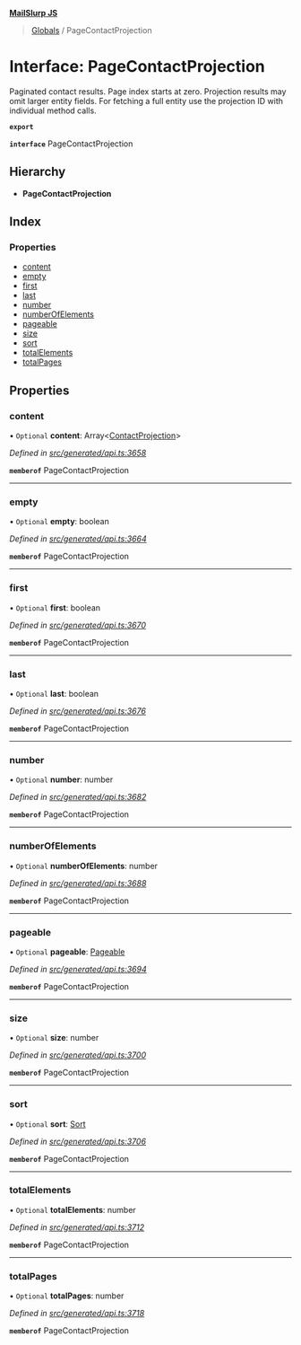 **[MailSlurp JS](../README.md)**

> [Globals](../README.md) / PageContactProjection

# Interface: PageContactProjection

Paginated contact results. Page index starts at zero. Projection results may omit larger entity fields. For fetching a full entity use the projection ID with individual method calls.

**`export`** 

**`interface`** PageContactProjection

## Hierarchy

* **PageContactProjection**

## Index

### Properties

* [content](pagecontactprojection.md#content)
* [empty](pagecontactprojection.md#empty)
* [first](pagecontactprojection.md#first)
* [last](pagecontactprojection.md#last)
* [number](pagecontactprojection.md#number)
* [numberOfElements](pagecontactprojection.md#numberofelements)
* [pageable](pagecontactprojection.md#pageable)
* [size](pagecontactprojection.md#size)
* [sort](pagecontactprojection.md#sort)
* [totalElements](pagecontactprojection.md#totalelements)
* [totalPages](pagecontactprojection.md#totalpages)

## Properties

### content

• `Optional` **content**: Array\<[ContactProjection](contactprojection.md)>

*Defined in [src/generated/api.ts:3658](https://github.com/mailslurp/mailslurp-client/blob/cce5bf2/src/generated/api.ts#L3658)*

**`memberof`** PageContactProjection

___

### empty

• `Optional` **empty**: boolean

*Defined in [src/generated/api.ts:3664](https://github.com/mailslurp/mailslurp-client/blob/cce5bf2/src/generated/api.ts#L3664)*

**`memberof`** PageContactProjection

___

### first

• `Optional` **first**: boolean

*Defined in [src/generated/api.ts:3670](https://github.com/mailslurp/mailslurp-client/blob/cce5bf2/src/generated/api.ts#L3670)*

**`memberof`** PageContactProjection

___

### last

• `Optional` **last**: boolean

*Defined in [src/generated/api.ts:3676](https://github.com/mailslurp/mailslurp-client/blob/cce5bf2/src/generated/api.ts#L3676)*

**`memberof`** PageContactProjection

___

### number

• `Optional` **number**: number

*Defined in [src/generated/api.ts:3682](https://github.com/mailslurp/mailslurp-client/blob/cce5bf2/src/generated/api.ts#L3682)*

**`memberof`** PageContactProjection

___

### numberOfElements

• `Optional` **numberOfElements**: number

*Defined in [src/generated/api.ts:3688](https://github.com/mailslurp/mailslurp-client/blob/cce5bf2/src/generated/api.ts#L3688)*

**`memberof`** PageContactProjection

___

### pageable

• `Optional` **pageable**: [Pageable](pageable.md)

*Defined in [src/generated/api.ts:3694](https://github.com/mailslurp/mailslurp-client/blob/cce5bf2/src/generated/api.ts#L3694)*

**`memberof`** PageContactProjection

___

### size

• `Optional` **size**: number

*Defined in [src/generated/api.ts:3700](https://github.com/mailslurp/mailslurp-client/blob/cce5bf2/src/generated/api.ts#L3700)*

**`memberof`** PageContactProjection

___

### sort

• `Optional` **sort**: [Sort](sort.md)

*Defined in [src/generated/api.ts:3706](https://github.com/mailslurp/mailslurp-client/blob/cce5bf2/src/generated/api.ts#L3706)*

**`memberof`** PageContactProjection

___

### totalElements

• `Optional` **totalElements**: number

*Defined in [src/generated/api.ts:3712](https://github.com/mailslurp/mailslurp-client/blob/cce5bf2/src/generated/api.ts#L3712)*

**`memberof`** PageContactProjection

___

### totalPages

• `Optional` **totalPages**: number

*Defined in [src/generated/api.ts:3718](https://github.com/mailslurp/mailslurp-client/blob/cce5bf2/src/generated/api.ts#L3718)*

**`memberof`** PageContactProjection
